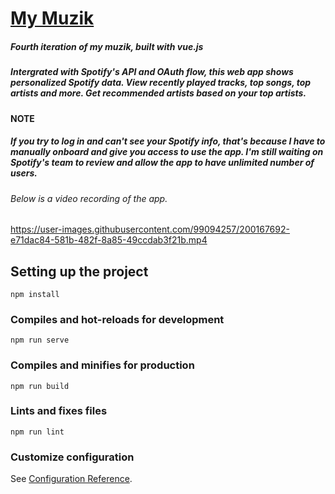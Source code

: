 # [My Muzik](https://spotify-wrapper.netlify.app/login.html)

<h5>Fourth iteration of my muzik, built with vue.js</h5>

<h5>Intergrated with Spotify's API and OAuth flow, this web app shows personalized Spotify data. View recently played tracks, top songs, top artists and more. Get recommended artists based on your top artists.</h5>

<h4>NOTE</h4> <h5>If you try to log in and can't see your Spotify info, that's because I have to manually onboard and give you access to use the app.
I'm still waiting on Spotify's team to review and allow the app to have unlimited number of users. </h5>

<h5></h5>

<h6>Below is a video recording of the app.</h6>


https://user-images.githubusercontent.com/99094257/200167692-e71dac84-581b-482f-8a85-49ccdab3f21b.mp4



## Setting up the project
```
npm install
```

### Compiles and hot-reloads for development
```
npm run serve
```

### Compiles and minifies for production
```
npm run build
```

### Lints and fixes files
```
npm run lint
```

### Customize configuration
See [Configuration Reference](https://cli.vuejs.org/config/).
